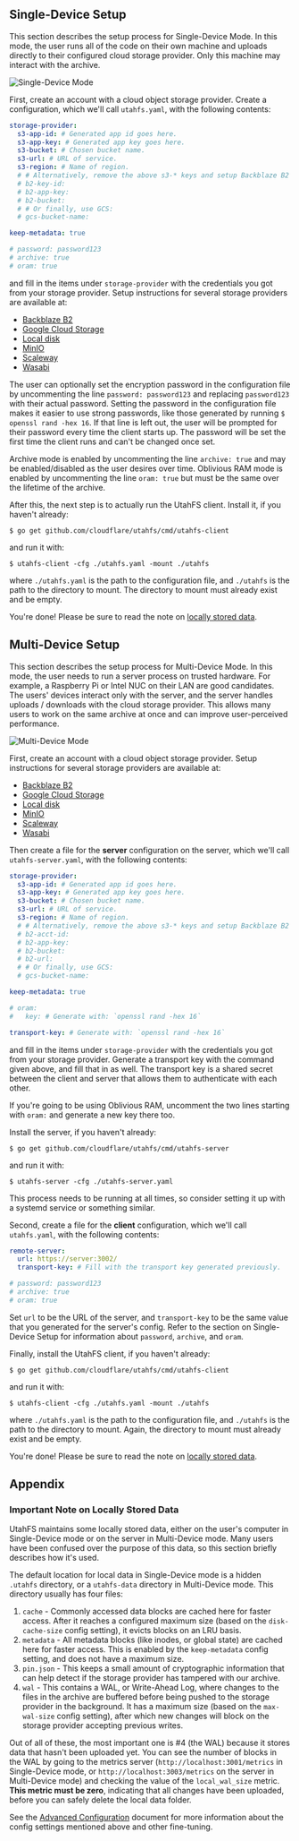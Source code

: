 Single-Device Setup
-------------------

This section describes the setup process for Single-Device Mode. In this mode,
the user runs all of the code on their own machine and uploads directly to their
configured cloud storage provider. Only this machine may interact with the
archive.

![Single-Device Mode](./single-device.png)

First, create an account with a cloud object storage provider. Create a
configuration, which we'll call `utahfs.yaml`, with the following contents:

```yaml
storage-provider:
  s3-app-id: # Generated app id goes here.
  s3-app-key: # Generated app key goes here.
  s3-bucket: # Chosen bucket name.
  s3-url: # URL of service.
  s3-region: # Name of region.
  # # Alternatively, remove the above s3-* keys and setup Backblaze B2 access:
  # b2-key-id:
  # b2-app-key:
  # b2-bucket:
  # # Or finally, use GCS:
  # gcs-bucket-name:

keep-metadata: true

# password: password123
# archive: true
# oram: true
```

and fill in the items under `storage-provider` with the credentials you got from
your storage provider. Setup instructions for several storage providers are
available at:

<!-- This list is copied below, please update both places. -->
- [Backblaze B2](setup-backblaze-b2.md)
- [Google Cloud Storage](setup-gcs.md)
- [Local disk](setup-local-disk.md)
- [MinIO](setup-minio.md)
- [Scaleway](setup-scaleway.md)
- [Wasabi](setup-wasabi.md)

The user can optionally set the encryption password in the configuration file by
uncommenting the line `password: password123` and replacing `password123` with
their actual password. Setting the password in the configuration file makes it
easier to use strong passwords, like those generated by running `$ openssl rand
-hex 16`. If that line is left out, the user will be prompted for their password
every time the client starts up. The password will be set the first time the
client runs and can't be changed once set.

Archive mode is enabled by uncommenting the line `archive: true` and may be
enabled/disabled as the user desires over time. Oblivious RAM mode is enabled by
uncommenting the line `oram: true` but must be the same over the lifetime of the
archive.

After this, the next step is to actually run the UtahFS client. Install it, if
you haven't already:

```
$ go get github.com/cloudflare/utahfs/cmd/utahfs-client
```

and run it with:

```
$ utahfs-client -cfg ./utahfs.yaml -mount ./utahfs
```

where `./utahfs.yaml` is the path to the configuration file, and `./utahfs` is
the path to the directory to mount. The directory to mount must already exist
and be empty.

You're done! Please be sure to read the note on [locally stored
data](#important-note-on-locally-stored-data).


Multi-Device Setup
------------------

This section describes the setup process for Multi-Device Mode. In this mode,
the user needs to run a server process on trusted hardware. For example, a
Raspberry Pi or Intel NUC on their LAN are good candidates. The users' devices
interact only with the server, and the server handles uploads / downloads with
the cloud storage provider. This allows many users to work on the same archive
at once and can improve user-perceived performance.

![Multi-Device Mode](./multi-device.png)

First, create an account with a cloud object storage provider. Setup
instructions for several storage providers are available at:

<!-- This list is copied below, please update both places. -->
- [Backblaze B2](setup-backblaze-b2.md)
- [Google Cloud Storage](setup-gcs.md)
- [Local disk](setup-local-disk.md)
- [MinIO](setup-minio.md)
- [Scaleway](setup-scaleway.md)
- [Wasabi](setup-wasabi.md)

Then create a file for the **server** configuration on the server, which we'll
call `utahfs-server.yaml`, with the following contents:

```yaml
storage-provider:
  s3-app-id: # Generated app id goes here.
  s3-app-key: # Generated app key goes here.
  s3-bucket: # Chosen bucket name.
  s3-url: # URL of service.
  s3-region: # Name of region.
  # # Alternatively, remove the above s3-* keys and setup Backblaze B2 access:
  # b2-acct-id:
  # b2-app-key:
  # b2-bucket:
  # b2-url:
  # # Or finally, use GCS:
  # gcs-bucket-name:

keep-metadata: true

# oram:
#   key: # Generate with: `openssl rand -hex 16`

transport-key: # Generate with: `openssl rand -hex 16`
```

and fill in the items under `storage-provider` with the credentials you got from
your storage provider. Generate a transport key with the command given above,
and fill that in as well. The transport key is a shared secret between the
client and server that allows them to authenticate with each other.

If you're going to be using Oblivious RAM, uncomment the two lines starting with
`oram:` and generate a new key there too.

Install the server, if you haven't already:

```
$ go get github.com/cloudflare/utahfs/cmd/utahfs-server
```

and run it with:

```
$ utahfs-server -cfg ./utahfs-server.yaml
```

This process needs to be running at all times, so consider setting it up with a
systemd service or something similar.

Second, create a file for the **client** configuration, which we'll call
`utahfs.yaml`, with the following contents:

```yaml
remote-server:
  url: https://server:3002/
  transport-key: # Fill with the transport key generated previously.

# password: password123
# archive: true
# oram: true
```

Set `url` to be the URL of the server, and `transport-key` to be the same value
that you generated for the server's config. Refer to the section on
Single-Device Setup for information about `password`, `archive`, and `oram`.

Finally, install the UtahFS client, if you haven't already:

```
$ go get github.com/cloudflare/utahfs/cmd/utahfs-client
```

and run it with:

```
$ utahfs-client -cfg ./utahfs.yaml -mount ./utahfs
```

where `./utahfs.yaml` is the path to the configuration file, and `./utahfs` is
the path to the directory to mount. Again, the directory to mount must already
exist and be empty.

You're done! Please be sure to read the note on [locally stored
data](#important-note-on-locally-stored-data).


Appendix
--------

### Important Note on Locally Stored Data

UtahFS maintains some locally stored data, either on the user's computer in
Single-Device mode or on the server in Multi-Device mode. Many users have been
confused over the purpose of this data, so this section briefly describes how
it's used.

The default location for local data in Single-Device mode is a hidden `.utahfs`
directory, or a `utahfs-data` directory in Multi-Device mode. This directory
usually has four files:

1. `cache` - Commonly accessed data blocks are cached here for faster access.
   After it reaches a configured maximum size (based on the `disk-cache-size`
   config setting), it evicts blocks on an LRU basis.
2. `metadata` - All metadata blocks (like inodes, or global state) are cached
   here for faster access. This is enabled by the `keep-metadata` config
   setting, and does not have a maximum size.
3. `pin.json` - This keeps a small amount of cryptographic information that can
   help detect if the storage provider has tampered with our archive.
4. `wal` - This contains a WAL, or Write-Ahead Log, where changes to the files
   in the archive are buffered before being pushed to the storage provider in
   the background. It has a maximum size (based on the `max-wal-size` config
   setting), after which new changes will block on the storage provider
   accepting previous writes.

Out of all of these, the most important one is #4 (the WAL) because it stores
data that hasn't been uploaded yet. You can see the number of blocks in the WAL
by going to the metrics server (`http://localhost:3001/metrics` in Single-Device
mode, or `http://localhost:3003/metrics` on the server in Multi-Device mode) and
checking the value of the `local_wal_size` metric. **This metric must be zero**,
indicating that all changes have been uploaded, before you can safely delete the
local data folder.

See the [Advanced Configuration](./advanced-configuration.md) document for more
information about the config settings mentioned above and other fine-tuning.
